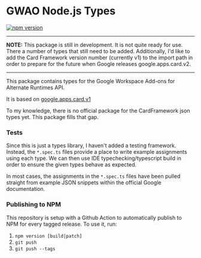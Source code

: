 # GWAO Node.js Types

[![npm version](https://badge.fury.io/js/@curiovision%2Fgwao-nodejs.svg)](https://badge.fury.io/js/@curiovision%2Fgwao-nodejs)

---

**NOTE:** This package is still in development. It is not quite ready for use. There a number of types that still need to be added. Additionally, I'd like to add the Card Framework version number (currently v1) to the import path in order to prepare for the future when Google releases google.apps.card.v2.

---

This package contains types for the Google Workspace Add-ons for Alternate Runtimes API.

It is based on [google.apps.card.v1](https://developers.google.com/workspace/add-ons/reference/rpc/google.apps.card.v1#index)

To my knowledge, there is no official package for the CardFramework json types yet. This package fills that gap.

### Tests

Since this is just a types library, I haven't added a testing framework. Instead, the `*.spec.ts` files provide a place to write example assignments using each type. We can then use IDE typechecking/typescript build in order to ensure the given types behave as expected.

In most cases, the assignments in the `*.spec.ts` files have been pulled straight from example JSON snippets within the official Google documentation.

### Publishing to NPM

This repository is setup with a Github Action to automatically publish to NPM for every tagged release. To use it, run:
1. `npm version [build|patch]`
2. `git push`
3. `git push --tags`
